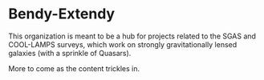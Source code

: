 # Bendy-Extendy

This organization is meant to be a hub for projects related to the SGAS and COOL-LAMPS surveys, which work on strongly gravitationally lensed galaxies (with a sprinkle of Quasars).

More to come as the content trickles in.


<!--

**Here are some ideas to get you started:**

🙋‍♀️ A short introduction - what is your organization all about?
🌈 Contribution guidelines - how can the community get involved?
👩‍💻 Useful resources - where can the community find your docs? Is there anything else the community should know?
🍿 Fun facts - what does your team eat for breakfast?
🧙 Remember, you can do mighty things with the power of [Markdown](https://docs.github.com/github/writing-on-github/getting-started-with-writing-and-formatting-on-github/basic-writing-and-formatting-syntax)
-->
